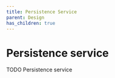```yaml
---
title: Persistence Service
parent: Design
has_children: true
---
```


# Persistence service
TODO Persistence service

